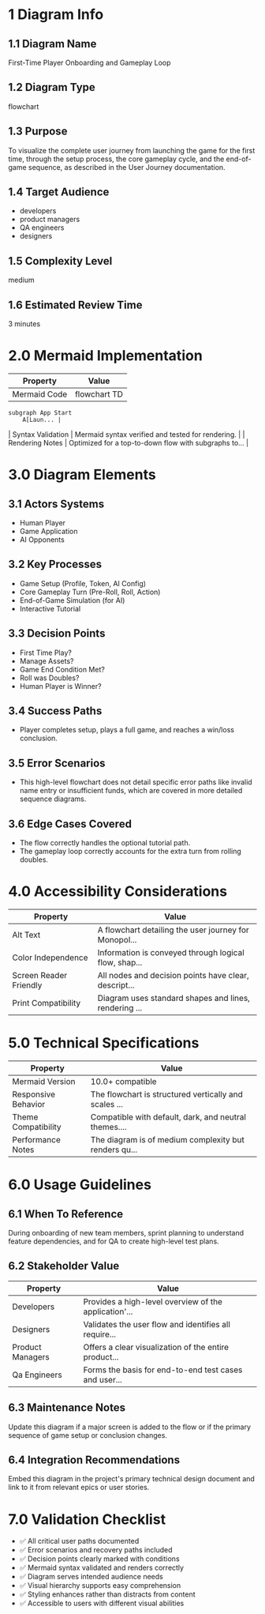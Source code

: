 # 1 Diagram Info

## 1.1 Diagram Name

First-Time Player Onboarding and Gameplay Loop

## 1.2 Diagram Type

flowchart

## 1.3 Purpose

To visualize the complete user journey from launching the game for the first time, through the setup process, the core gameplay cycle, and the end-of-game sequence, as described in the User Journey documentation.

## 1.4 Target Audience

- developers
- product managers
- QA engineers
- designers

## 1.5 Complexity Level

medium

## 1.6 Estimated Review Time

3 minutes

# 2.0 Mermaid Implementation

| Property | Value |
|----------|-------|
| Mermaid Code | flowchart TD
    subgraph App Start
        A[Laun... |
| Syntax Validation | Mermaid syntax verified and tested for rendering. |
| Rendering Notes | Optimized for a top-to-down flow with subgraphs to... |

# 3.0 Diagram Elements

## 3.1 Actors Systems

- Human Player
- Game Application
- AI Opponents

## 3.2 Key Processes

- Game Setup (Profile, Token, AI Config)
- Core Gameplay Turn (Pre-Roll, Roll, Action)
- End-of-Game Simulation (for AI)
- Interactive Tutorial

## 3.3 Decision Points

- First Time Play?
- Manage Assets?
- Game End Condition Met?
- Roll was Doubles?
- Human Player is Winner?

## 3.4 Success Paths

- Player completes setup, plays a full game, and reaches a win/loss conclusion.

## 3.5 Error Scenarios

- This high-level flowchart does not detail specific error paths like invalid name entry or insufficient funds, which are covered in more detailed sequence diagrams.

## 3.6 Edge Cases Covered

- The flow correctly handles the optional tutorial path.
- The gameplay loop correctly accounts for the extra turn from rolling doubles.

# 4.0 Accessibility Considerations

| Property | Value |
|----------|-------|
| Alt Text | A flowchart detailing the user journey for Monopol... |
| Color Independence | Information is conveyed through logical flow, shap... |
| Screen Reader Friendly | All nodes and decision points have clear, descript... |
| Print Compatibility | Diagram uses standard shapes and lines, rendering ... |

# 5.0 Technical Specifications

| Property | Value |
|----------|-------|
| Mermaid Version | 10.0+ compatible |
| Responsive Behavior | The flowchart is structured vertically and scales ... |
| Theme Compatibility | Compatible with default, dark, and neutral themes.... |
| Performance Notes | The diagram is of medium complexity but renders qu... |

# 6.0 Usage Guidelines

## 6.1 When To Reference

During onboarding of new team members, sprint planning to understand feature dependencies, and for QA to create high-level test plans.

## 6.2 Stakeholder Value

| Property | Value |
|----------|-------|
| Developers | Provides a high-level overview of the application'... |
| Designers | Validates the user flow and identifies all require... |
| Product Managers | Offers a clear visualization of the entire product... |
| Qa Engineers | Forms the basis for end-to-end test cases and user... |

## 6.3 Maintenance Notes

Update this diagram if a major screen is added to the flow or if the primary sequence of game setup or conclusion changes.

## 6.4 Integration Recommendations

Embed this diagram in the project's primary technical design document and link to it from relevant epics or user stories.

# 7.0 Validation Checklist

- ✅ All critical user paths documented
- ✅ Error scenarios and recovery paths included
- ✅ Decision points clearly marked with conditions
- ✅ Mermaid syntax validated and renders correctly
- ✅ Diagram serves intended audience needs
- ✅ Visual hierarchy supports easy comprehension
- ✅ Styling enhances rather than distracts from content
- ✅ Accessible to users with different visual abilities

